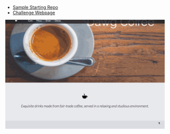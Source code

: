 * [Sample Starting Repo](https://github.com/mkfreeman/dawg-coffee)
* [Challenge Webpage](https://faculty.washington.edu/mikefree/info343/#/challenges/responsive)

![Img](img/coffee.gif)